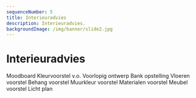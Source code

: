 ```yaml
---
sequenceNumber: 5
title: Interieuradvies
description: Interieuradvies.
backgroundImage: /img/banner/slide2.jpg
---
```

# Interieuradvies

Moodboard
Kleurvoorstel v.o.
Voorlopig ontwerp 
Bank opstelling
Vloeren voorstel
Behang voorstel
Muurkleur voorstel
Materialen voorstel
Meubel voorstel
Licht plan